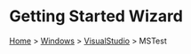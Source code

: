 # Getting Started Wizard

[Home](/docs/wiz/readme.md) > [Windows](pickide_Windows.md) > [VisualStudio](picktest_Windows_VisualStudio.md) > MSTest
